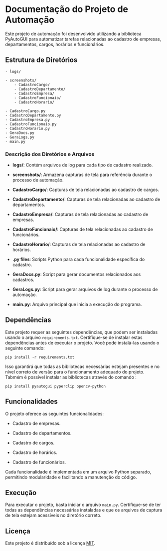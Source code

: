 ﻿
# Documentação do Projeto de Automação

  

Este projeto de automação foi desenvolvido utilizando a biblioteca PyAutoGUI para automatizar tarefas relacionadas ao cadastro de empresas, departamentos, cargos, horários e funcionários.

  

## Estrutura de Diretórios

  
  

    - logs/
	  
    - screenshots/
	    - CadastroCargo/
	    - CadastroDepartamento/
	    - CadastroEmpresa/
	    - CadastroFuncionaio/
	    - CadastroHorario/
	   
    - CadastroCargo.py
    - CadastroDepartamento.py
    - CadastroEmpresa.py
    - CadastroFuncionaio.py
    - CadastroHorario.py
    - GeraDocs.py
    - GeraLogs.py
    - main.py

  
  

### Descrição dos Diretórios e Arquivos

  

- **logs/**: Contém arquivos de log para cada tipo de cadastro realizado.

- **screenshots/**: Armazena capturas de tela para referência durante o processo de automação.

- **CadastroCargo/**: Capturas de tela relacionadas ao cadastro de cargos.

- **CadastroDepartamento/**: Capturas de tela relacionadas ao cadastro de departamentos.

- **CadastroEmpresa/**: Capturas de tela relacionadas ao cadastro de empresas.

- **CadastroFuncionaio/**: Capturas de tela relacionadas ao cadastro de funcionários.

- **CadastroHorario/**: Capturas de tela relacionadas ao cadastro de horários.

- **.py files**: Scripts Python para cada funcionalidade específica do cadastro.

- **GeraDocs.py**: Script para gerar documentos relacionados aos cadastros.

- **GeraLogs.py**: Script para gerar arquivos de log durante o processo de automação.

- **main.py**: Arquivo principal que inicia a execução do programa.

  

## Dependências

  

Este projeto requer as seguintes dependências, que podem ser instaladas usando o arquivo `requirements.txt`. Certifique-se de instalar estas dependências antes de executar o projeto. Você pode instalá-las usando o seguinte comando:

  

    pip install -r requirements.txt


Isso garantirá que todas as bibliotecas necessárias estejam presentes e no nível correto de versão para o funcionamento adequado do projeto. Tabmém é possível instalar as bibliotecas através do comando :

  

    pip install pyautogui pyperclip opencv-python
  

## Funcionalidades

  

O projeto oferece as seguintes funcionalidades:

  

- Cadastro de empresas.

- Cadastro de departamentos.

- Cadastro de cargos.

- Cadastro de horários.

- Cadastro de funcionários.

  

Cada funcionalidade é implementada em um arquivo Python separado, permitindo modularidade e facilitando a manutenção do código.

  

## Execução

  

Para executar o projeto, basta iniciar o arquivo `main.py`. Certifique-se de ter todas as dependências necessárias instaladas e que os arquivos de captura de tela estejam acessíveis no diretório correto.


## Licença

Este projeto é distribuído sob a licença [MIT](https://opensource.org/licenses/MIT).